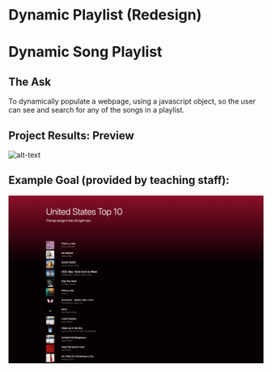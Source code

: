 # Dynamic Playlist (Redesign)

# Dynamic Song Playlist

## The Ask
To dynamically populate a webpage, using a javascript object, so the user can see and search for any of the songs in a playlist. 

## Project Results: Preview
![alt-text](playlistDemoVid.gif)

## Example Goal (provided by teaching staff):
![final](spotify_playlist_final.png)



